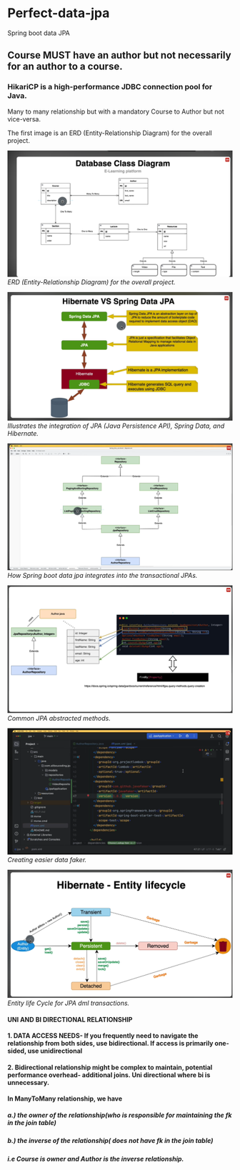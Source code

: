 # Perfect-data-jpa
Spring boot data JPA

## Course MUST have an author but not necessarily for an author to a course.
### HikariCP is a high-performance JDBC connection pool for Java.
Many to many relationship but with a mandatory Course to Author but not vice-versa.

The first image is an ERD (Entity-Relationship Diagram) for the overall project.


![ERD for the overall project](images/jpa_erd.png)
*ERD (Entity-Relationship Diagram) for the overall project.*

![JPA, Spring Data, and Hibernate](images/jpa_two.png)
*Illustrates the integration of JPA (Java Persistence API), Spring Data, and Hibernate.*

![JPA, Spring Data, and Hibernate](images/jpa_three.png)
*How Spring boot data jpa integrates into the transactional JPAs.*


![JPA, Spring Data, and Hibernate](images/jpa_five.png)
*Common JPA abstracted methods.*


![JPA, Spring Data, and Hibernate](images/java_data_faker.png)
*Creating easier data faker.*


![JPA, Spring Data, and Hibernate](images/entity_life_cycle.png)
*Entity life Cycle for JPA dml transactions.*

#### UNI AND BI DIRECTIONAL RELATIONSHIP

#### 1. DATA ACCESS NEEDS- If you frequently need to navigate the relationship from both sides, use bidirectional. If access is primarily one-sided, use unidirectional
#### 2. Bidirectional relationship might be complex to maintain, potential performance overhead- additional joins. Uni directional where bi is unnecessary.

#### In ManyToMany relationship, we have 
##### a.) the owner of the relationship(who is responsible for maintaining the fk in the join table)
##### b.) the inverse of the relationship( does not have fk in the join table)

##### i.e Course is owner and Author is the inverse relationship.